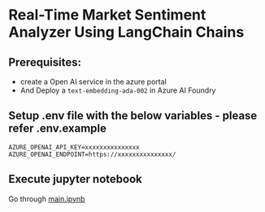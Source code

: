# Real-Time Market Sentiment Analyzer Using LangChain Chains
## Prerequisites:
- create a Open AI service in the azure portal
- And Deploy a `text-embedding-ada-002` in Azure AI Foundry
## Setup .env file with the below variables - please refer .env.example
```
AZURE_OPENAI_API_KEY=xxxxxxxxxxxxxxx
AZURE_OPENAI_ENDPOINT=https://xxxxxxxxxxxxxxx/
```
## Execute jupyter notebook
Go through [main.ipynb](https://github.com/karthik-skr/course_recommender_with_vectordb/blob/main/main.ipynb)
